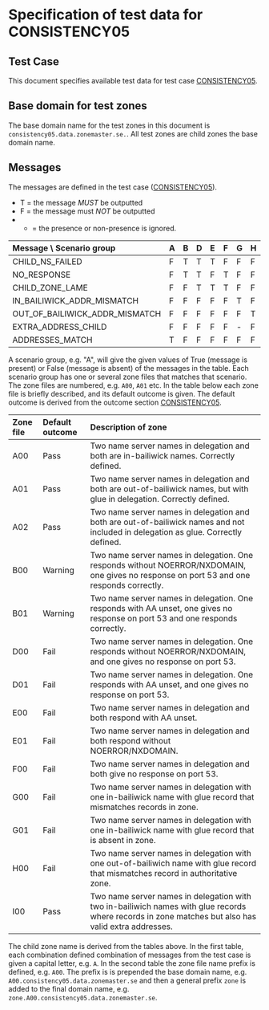 # Specification of test data for CONSISTENCY05

## Test Case
This document specifies available test data for test case [CONSISTENCY05].

## Base domain for test zones

The base domain name for the test zones in this document is
`consistency05.data.zonemaster.se.`. All test zones are child zones the base domain name.

## Messages
The messages are defined in the test case ([CONSISTENCY05]).

* T = the message _MUST_ be outputted
* F = the message must _NOT_ be outputted
* - = the presence or non-presence is ignored.

Message \ Scenario group          | A | B | D | E | F | G | H | I
:---------------------------------|:--|:--|:--|:--|:--|:--|:--|:--
CHILD_NS_FAILED                   | F | T | T | T | F | F | F | F
NO_RESPONSE                       | F | T | T | F | T | F | F | F
CHILD_ZONE_LAME                   | F | F | T | T | T | F | F | F
IN_BAILIWICK_ADDR_MISMATCH        | F | F | F | F | F | T | F | F
OUT_OF_BAILIWICK_ADDR_MISMATCH    | F | F | F | F | F | F | T | F
EXTRA_ADDRESS_CHILD               | F | F | F | F | F | - | F | T
ADDRESSES_MATCH                   | T | F | F | F | F | F | F | F

A scenario group, e.g. "A", will give the given values of True (message
is present) or False (message is absent) of the messages in the table.
Each scenario group has one or several zone files that matches that
scenario. The zone files are numbered, e.g. `A00`, `A01` etc. In the
table below each zone file is briefly described, and its default
outcome is given. The default outcome is derived from the outcome section
[CONSISTENCY05].

Zone file|Default outcome|Description of zone
:--------|:--------------|:----------------------------------------------------------------------------------------------
A00      |Pass           |Two name server names in delegation and both are in-bailiwick names. Correctly defined.
A01      |Pass           |Two name server names in delegation and both are out-of-bailiwick names, but with glue in delegation. Correctly defined.
A02      |Pass           |Two name server names in delegation and both are out-of-bailiwick names and not included in delegation as glue. Correctly defined.
B00      |Warning        |Two name server names in delegation. One responds without NOERROR/NXDOMAIN, one gives no response on port 53 and one responds correctly.
B01      |Warning        |Two name server names in delegation. One responds with AA unset, one gives no response on port 53 and one responds correctly.
D00      |Fail           |Two name server names in delegation. One responds without NOERROR/NXDOMAIN, and one gives no response on port 53.
D01      |Fail           |Two name server names in delegation. One responds with AA unset, and one gives no response on port 53.
E00      |Fail           |Two name server names in delegation and both respond with AA unset.
E01      |Fail           |Two name server names in delegation and both respond without NOERROR/NXDOMAIN.
F00      |Fail           |Two name server names in delegation and both give no response on port 53.
G00      |Fail           |Two name server names in delegation with one in-bailiwick name with glue record that mismatches records in zone.
G01      |Fail           |Two name server names in delegation with one in-bailiwick name with glue record that is absent in zone.
H00      |Fail           |Two name server names in delegation with one out-of-bailiwich name with glue record that mismatches record in authoritative zone.
I00      |Pass           |Two name server names in delegation with two in-bailiwich names with glue records where records in zone matches but also has valid extra addresses.

The child zone name is derived from the tables above. In the first table, each combination
defined combination of messages from the test case is given a capital letter, e.g. `A`. In
the second table the zone file name prefix is defined, e.g. `A00`. The prefix is is prepended
the base domain name, e.g. `A00.consistency05.data.zonemaster.se` and then a general prefix
`zone` is added to the final domain name, e.g. `zone.A00.consistency05.data.zonemaster.se`.


[CONSISTENCY05]:                  ../../specifications/tests/Consistency-TP/consistency05.md
